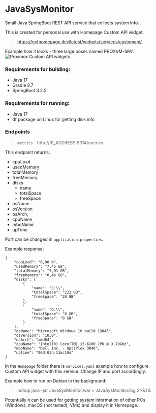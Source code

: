 # JavaSysMonitor
Small Java SpringBoot REST API service that collects system info.

This is created for personal use with Homepage Custom API widget.

>  https://gethomepage.dev/latest/widgets/services/customapi/


Example how it looks - three large boxes named PROXVM-SRV:
![Proxmox Custom API widgets](https://preview.redd.it/my-homepage-dashbord-with-few-services-and-custom-written-v0-bcqtb2xcxrxc1.jpeg?width=1080&crop=smart&auto=webp&s=573a41d3f9e26c1a5acbb302b5c624378481e580 "Proxmox Custom API widgets")


### Requirements for building:
 - Java 17
 - Gradle 8.7
 - SpringBoot 3.2.5

### Requirements for running:
 - Java 17
 - df package on Linux for getting disk info

### Endpoints
>  ```metrics``` - http://IP_ADDRESS:9314/metrics

This endpoint returns:
 - cpuLoad
 - usedMemory
 - totalMemory
 - freeMemory
 - disks
   - name
   - totalSpace
   - freeSpace
 - osName
 - osVersion
 - osArch,
 - cpuName
 - mboName
 - upTime

Port can be changed in ```application.properties```.

Example response:

```
{
    "cpuLoad": "0,00 %",
    "usedMemory": "7,45 GB",
    "totalMemory": "7,91 GB",
    "freeMemory": "0,46 GB",
    "disks": [
        {
            "name": "C:\\",
            "totalSpace": "222 GB",
            "freeSpace": "28 GB"
        },
        {
            "name": "D:\\",
            "totalSpace": "0 GB",
            "freeSpace": "0 GB"
        }
    ],
    "osName": "Microsoft Windows 10 build 19045",
    "osVersion": "10.0",
    "osArch": "amd64",
    "cpuName": "Intel(R) Core(TM) i3-6100 CPU @ 3.70GHz",
    "mboName": "Dell Inc. - OptiPlex 3040",
    "uptime": "00d:03h:11m:10s"
}
```

In the ```Homepage``` folder there is ```services.yaml``` example how to configure Custom API widget with this service.
Change IP and port accordingly.

Example how to run on Debian in the background:
> nohup java -jar JavaSysMonitor.war > JavaSysMonitor.log 2>&1 & 

Potentially it can be used for getting system information of other PCs (Windows, macOS (not tested), VMs) and display
it in Homepage.